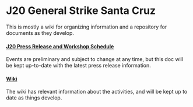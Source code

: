 # J20 General Strike Santa Cruz

This is mostly a wiki for organizing information and a repository for documents as they develop.

#### [J20 Press Release and Workshop Schedule](https://github.com/andrewcsmith/scgs/blob/master/SC%20J20%20General%20Strike%20and%20Details.pdf)  
Events are preliminary and subject to change at any time, but this doc will be kept up-to-date with the latest press release information.

#### [Wiki](https://github.com/andrewcsmith/scgs/wiki)

The wiki has relevant information about the activities, and will be kept up to date as things develop.
